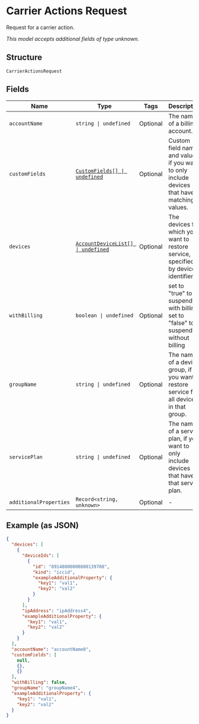 
# Carrier Actions Request

Request for a carrier action.

*This model accepts additional fields of type unknown.*

## Structure

`CarrierActionsRequest`

## Fields

| Name | Type | Tags | Description |
|  --- | --- | --- | --- |
| `accountName` | `string \| undefined` | Optional | The name of a billing account. |
| `customFields` | [`CustomFields[] \| undefined`](../../doc/models/custom-fields.md) | Optional | Custom field names and values, if you want to only include devices that have matching values. |
| `devices` | [`AccountDeviceList[] \| undefined`](../../doc/models/account-device-list.md) | Optional | The devices for which you want to restore service, specified by device identifier. |
| `withBilling` | `boolean \| undefined` | Optional | set to "true" to suspend with billing, set to "false" to suspend without billing |
| `groupName` | `string \| undefined` | Optional | The name of a device group, if you want to restore service for all devices in that group. |
| `servicePlan` | `string \| undefined` | Optional | The name of a service plan, if you want to only include devices that have that service plan. |
| `additionalProperties` | `Record<string, unknown>` | Optional | - |

## Example (as JSON)

```json
{
  "devices": [
    {
      "deviceIds": [
        {
          "id": "89148000000800139708",
          "kind": "iccid",
          "exampleAdditionalProperty": {
            "key1": "val1",
            "key2": "val2"
          }
        }
      ],
      "ipAddress": "ipAddress4",
      "exampleAdditionalProperty": {
        "key1": "val1",
        "key2": "val2"
      }
    }
  ],
  "accountName": "accountName0",
  "customFields": [
    null,
    {},
    {}
  ],
  "withBilling": false,
  "groupName": "groupName4",
  "exampleAdditionalProperty": {
    "key1": "val1",
    "key2": "val2"
  }
}
```

